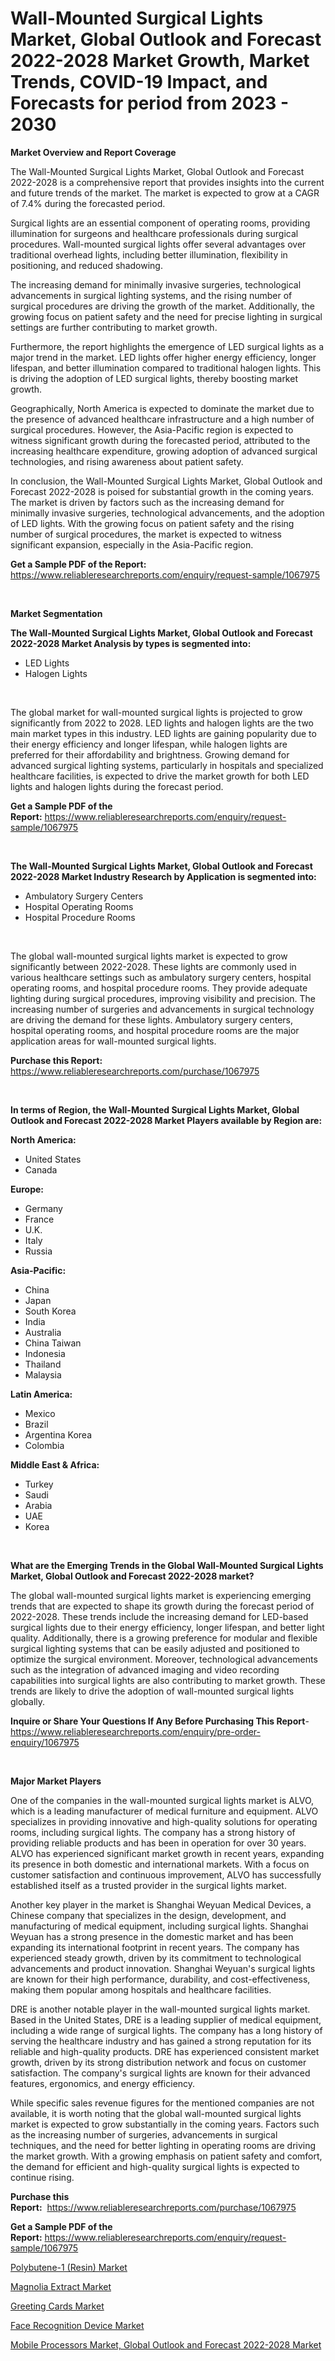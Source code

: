 <p><h1>Wall-Mounted Surgical Lights Market, Global Outlook and Forecast 2022-2028 Market Growth, Market Trends, COVID-19 Impact, and Forecasts for period from 2023 - 2030</h1></p><p><strong>Market Overview and Report Coverage</strong></p>
<p><p>The Wall-Mounted Surgical Lights Market, Global Outlook and Forecast 2022-2028 is a comprehensive report that provides insights into the current and future trends of the market. The market is expected to grow at a CAGR of 7.4% during the forecasted period.</p><p>Surgical lights are an essential component of operating rooms, providing illumination for surgeons and healthcare professionals during surgical procedures. Wall-mounted surgical lights offer several advantages over traditional overhead lights, including better illumination, flexibility in positioning, and reduced shadowing.</p><p>The increasing demand for minimally invasive surgeries, technological advancements in surgical lighting systems, and the rising number of surgical procedures are driving the growth of the market. Additionally, the growing focus on patient safety and the need for precise lighting in surgical settings are further contributing to market growth.</p><p>Furthermore, the report highlights the emergence of LED surgical lights as a major trend in the market. LED lights offer higher energy efficiency, longer lifespan, and better illumination compared to traditional halogen lights. This is driving the adoption of LED surgical lights, thereby boosting market growth.</p><p>Geographically, North America is expected to dominate the market due to the presence of advanced healthcare infrastructure and a high number of surgical procedures. However, the Asia-Pacific region is expected to witness significant growth during the forecasted period, attributed to the increasing healthcare expenditure, growing adoption of advanced surgical technologies, and rising awareness about patient safety.</p><p>In conclusion, the Wall-Mounted Surgical Lights Market, Global Outlook and Forecast 2022-2028 is poised for substantial growth in the coming years. The market is driven by factors such as the increasing demand for minimally invasive surgeries, technological advancements, and the adoption of LED lights. With the growing focus on patient safety and the rising number of surgical procedures, the market is expected to witness significant expansion, especially in the Asia-Pacific region.</p></p>
<p><strong>Get a Sample PDF of the Report:</strong> <a href="https://www.reliableresearchreports.com/enquiry/request-sample/1067975">https://www.reliableresearchreports.com/enquiry/request-sample/1067975</a></p>
<p>&nbsp;</p>
<p><strong>Market Segmentation</strong></p>
<p><strong>The Wall-Mounted Surgical Lights Market, Global Outlook and Forecast 2022-2028 Market Analysis by types is segmented into:</strong></p>
<p><ul><li>LED Lights</li><li>Halogen Lights</li></ul></p>
<p>&nbsp;</p>
<p><p>The global market for wall-mounted surgical lights is projected to grow significantly from 2022 to 2028. LED lights and halogen lights are the two main market types in this industry. LED lights are gaining popularity due to their energy efficiency and longer lifespan, while halogen lights are preferred for their affordability and brightness. Growing demand for advanced surgical lighting systems, particularly in hospitals and specialized healthcare facilities, is expected to drive the market growth for both LED lights and halogen lights during the forecast period.</p></p>
<p><strong>Get a Sample PDF of the Report:</strong>&nbsp;<a href="https://www.reliableresearchreports.com/enquiry/request-sample/1067975">https://www.reliableresearchreports.com/enquiry/request-sample/1067975</a></p>
<p>&nbsp;</p>
<p><strong>The Wall-Mounted Surgical Lights Market, Global Outlook and Forecast 2022-2028 Market Industry Research by Application is segmented into:</strong></p>
<p><ul><li>Ambulatory Surgery Centers</li><li>Hospital Operating Rooms</li><li>Hospital Procedure Rooms</li></ul></p>
<p>&nbsp;</p>
<p><p>The global wall-mounted surgical lights market is expected to grow significantly between 2022-2028. These lights are commonly used in various healthcare settings such as ambulatory surgery centers, hospital operating rooms, and hospital procedure rooms. They provide adequate lighting during surgical procedures, improving visibility and precision. The increasing number of surgeries and advancements in surgical technology are driving the demand for these lights. Ambulatory surgery centers, hospital operating rooms, and hospital procedure rooms are the major application areas for wall-mounted surgical lights.</p></p>
<p><strong>Purchase this Report:</strong>&nbsp; <a href="https://www.reliableresearchreports.com/purchase/1067975">https://www.reliableresearchreports.com/purchase/1067975</a></p>
<p>&nbsp;</p>
<p><strong>In terms of Region, the Wall-Mounted Surgical Lights Market, Global Outlook and Forecast 2022-2028 Market Players available by Region are:</strong></p>
<p>
    <p> <strong> North America: </strong>
        <ul>
            <li>United States</li>
            <li>Canada</li>
        </ul>
        </p> 
    <p> <strong> Europe: </strong>
        <ul>
            <li>Germany</li>
            <li>France</li>
            <li>U.K.</li>
            <li>Italy</li>
            <li>Russia</li>
        </ul>
        </p> 
    <p> <strong> Asia-Pacific: </strong>
        <ul>
            <li>China</li>
            <li>Japan</li>
            <li>South Korea</li>
            <li>India</li>
            <li>Australia</li>
            <li>China Taiwan</li>
            <li>Indonesia</li>
            <li>Thailand</li>
            <li>Malaysia</li>
        </ul>
        </p> 
    <p> <strong> Latin America: </strong>
        <ul>
            <li>Mexico</li>
            <li>Brazil</li>
            <li>Argentina Korea</li>
            <li>Colombia</li>
        </ul>
        </p> 
    <p> <strong> Middle East & Africa: </strong>
        <ul>
            <li>Turkey</li>
            <li>Saudi</li>
            <li>Arabia</li>
            <li>UAE</li>
            <li>Korea</li>
        </ul>
    </p>
    </p>
<p>&nbsp;</p>
<p><strong>What are the Emerging Trends in the Global Wall-Mounted Surgical Lights Market, Global Outlook and Forecast 2022-2028 market?</strong></p>
<p><p>The global wall-mounted surgical lights market is experiencing emerging trends that are expected to shape its growth during the forecast period of 2022-2028. These trends include the increasing demand for LED-based surgical lights due to their energy efficiency, longer lifespan, and better light quality. Additionally, there is a growing preference for modular and flexible surgical lighting systems that can be easily adjusted and positioned to optimize the surgical environment. Moreover, technological advancements such as the integration of advanced imaging and video recording capabilities into surgical lights are also contributing to market growth. These trends are likely to drive the adoption of wall-mounted surgical lights globally.</p></p>
<p><strong>Inquire or Share Your Questions If Any Before Purchasing This Report</strong>- <a href="https://www.reliableresearchreports.com/enquiry/pre-order-enquiry/1067975">https://www.reliableresearchreports.com/enquiry/pre-order-enquiry/1067975</a></p>
<p>&nbsp;</p>
<p><strong>Major Market Players</strong></p>
<p><p>One of the companies in the wall-mounted surgical lights market is ALVO, which is a leading manufacturer of medical furniture and equipment. ALVO specializes in providing innovative and high-quality solutions for operating rooms, including surgical lights. The company has a strong history of providing reliable products and has been in operation for over 30 years. ALVO has experienced significant market growth in recent years, expanding its presence in both domestic and international markets. With a focus on customer satisfaction and continuous improvement, ALVO has successfully established itself as a trusted provider in the surgical lights market.</p><p>Another key player in the market is Shanghai Weyuan Medical Devices, a Chinese company that specializes in the design, development, and manufacturing of medical equipment, including surgical lights. Shanghai Weyuan has a strong presence in the domestic market and has been expanding its international footprint in recent years. The company has experienced steady growth, driven by its commitment to technological advancements and product innovation. Shanghai Weyuan's surgical lights are known for their high performance, durability, and cost-effectiveness, making them popular among hospitals and healthcare facilities.</p><p>DRE is another notable player in the wall-mounted surgical lights market. Based in the United States, DRE is a leading supplier of medical equipment, including a wide range of surgical lights. The company has a long history of serving the healthcare industry and has gained a strong reputation for its reliable and high-quality products. DRE has experienced consistent market growth, driven by its strong distribution network and focus on customer satisfaction. The company's surgical lights are known for their advanced features, ergonomics, and energy efficiency.</p><p>While specific sales revenue figures for the mentioned companies are not available, it is worth noting that the global wall-mounted surgical lights market is expected to grow substantially in the coming years. Factors such as the increasing number of surgeries, advancements in surgical techniques, and the need for better lighting in operating rooms are driving the market growth. With a growing emphasis on patient safety and comfort, the demand for efficient and high-quality surgical lights is expected to continue rising.</p></p>
<p><strong>Purchase this Report:</strong>&nbsp;&nbsp;<a href="https://www.reliableresearchreports.com/purchase/1067975">https://www.reliableresearchreports.com/purchase/1067975</a></p>
<p></p>
<p><strong>Get a Sample PDF of the Report:</strong>&nbsp;<a href="https://www.reliableresearchreports.com/enquiry/request-sample/1067975">https://www.reliableresearchreports.com/enquiry/request-sample/1067975</a></p>
<p><p><a href="https://www.reportprime.com/polybutene-1-resin-r7622">Polybutene-1 (Resin) Market</a></p><p><a href="https://www.linkedin.com/pulse/magnolia-extract-market-size-share-global-analysis-report-tsipe/">Magnolia Extract Market</a></p><p><a href="https://medium.com/@piercehoppe2023/greeting-cards-market-size-growth-forecast-2023-2030-a37016f0e3bc">Greeting Cards Market</a></p><p><a href="https://medium.com/@dellkoepp/face-recognition-device-market-size-growth-forecast-2023-2030-c9222206cf66">Face Recognition Device Market</a></p><p><a href="https://github.com/RichRobinson5/Market-Research-Report-List-1/blob/main/mobile-processors-market-global-outlook-and-forecast-2022-2028-market.md">Mobile Processors Market, Global Outlook and Forecast 2022-2028 Market</a></p></p>
